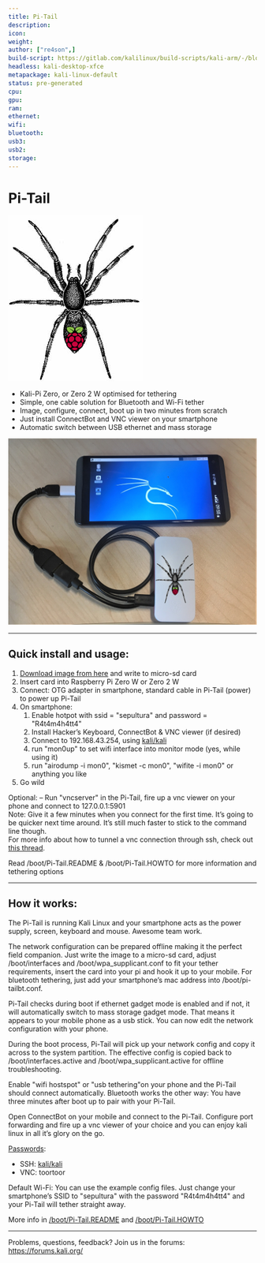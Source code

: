 ```yaml
---
title: Pi-Tail
description:
icon:
weight:
author: ["re4son",]
build-script: https://gitlab.com/kalilinux/build-scripts/kali-arm/-/blob/master/rpi0w-pitail.sh, https://gitlab.com/kalilinux/build-scripts/kali-arm/-/blob/master/rpi-zero-2-w-pitail.sh
headless: kali-desktop-xfce
metapackage: kali-linux-default
status: pre-generated
cpu:
gpu:
ram:
ethernet:
wifi:
bluetooth:
usb3:
usb2:
storage:
---
```


# Pi-Tail

![pi-tail-logo](images/pi-tail-logo.png)

- Kali-Pi Zero, or Zero 2 W optimised for tethering
- Simple, one cable solution for Bluetooth and Wi-Fi tether
- Image, configure, connect, boot up in two minutes from scratch
- Just install ConnectBot and VNC viewer on your smartphone
- Automatic switch between USB ethernet and mass storage

![Pi-Tail](images/pi-tail-demo.jpg)

- - -

## Quick install and usage:

1. [Download image from here](/get-kali/#kali-arm) and write to micro-sd card
2. Insert card into Raspberry Pi Zero W or Zero 2 W
3. Connect: OTG adapter in smartphone, standard cable in Pi-Tail (power) to power up Pi-Tail
4. On smartphone:
   1. Enable hotpot with ssid = "sepultura" and password = "R4t4m4h4tt4"
   2. Install Hacker’s Keyboard, ConnectBot & VNC viewer (if desired)
   3. Connect to 192.168.43.254, using [kali/kali](/docs/introduction/default-credentials/)
   4. run "mon0up" to set wifi interface into monitor mode (yes, while using it)
   5. run "airodump -i mon0", "kismet -c mon0", "wifite -i mon0" or anything you like
5. Go wild

Optional:
– Run "vncserver" in the Pi-Tail, fire up a vnc viewer on your phone and connect to
127.0.0.1:5901  
Note: Give it a few minutes when you connect for the first time. It’s going to be quicker next
time around. It’s still much faster to stick to the command line though.  
For more info about how to tunnel a vnc connection through ssh, check out [this thread](https://whitedome.com.au/re4son/topic/vnc/).  

Read /boot/Pi-Tail.README & /boot/Pi-Tail.HOWTO for more information and tethering options  

- - -

## How it works:

The Pi-Tail is running Kali Linux and your smartphone acts as the power supply, screen, keyboard and mouse. Awesome team work.  

The network configuration can be prepared offline making it the perfect field companion.
Just write the image to a micro-sd card, adjust /boot/interfaces and /boot/wpa_supplicant.conf to fit your tether requirements, insert the card into your pi and hook it up to your mobile. For bluetooth tethering, just add your smartphone’s mac address into /boot/pi-tailbt.conf.  

Pi-Tail checks during boot if ethernet gadget mode is enabled and if not, it will automatically switch to mass storage gadget mode. That means it appears to your mobile phone as a usb stick. You can now edit the network configuration with your phone.  

During the boot process, Pi-Tail will pick up your network config and copy it across to the system partition. The effective config is copied back to /boot/interfaces.active and /boot/wpa_supplicant.active for offline troubleshooting.  

Enable "wifi hostspot" or "usb tethering"on your phone and the Pi-Tail should connect automatically. Bluetooth works the other way: You have three minutes after boot up to pair with your Pi-Tail.

Open ConnectBot on your mobile and connect to the Pi-Tail. Configure port forwarding and fire up a vnc viewer of your choice and you can enjoy kali linux in all it’s glory on the go.  

[Passwords](/docs/introduction/default-credentials/):  

- SSH: [kali/kali](/docs/introduction/default-credentials/)
- VNC: toortoor  
  
Default Wi-Fi:
You can use the example config files. Just change your smartphone’s SSID to "sepultura" with the password "R4t4m4h4tt4" and your Pi-Tail will tether straight away.

More info in [/boot/Pi-Tail.README](https://github.com/Re4son/RPi-Tweaks/blob/master/pi-tail/Pi-Tail.README) and [/boot/Pi-Tail.HOWTO](https://github.com/Re4son/RPi-Tweaks/blob/master/pi-tail/Pi-Tail.HOWTO)  

- - -

Problems, questions, feedback? Join us in the forums:  
https://forums.kali.org/  
